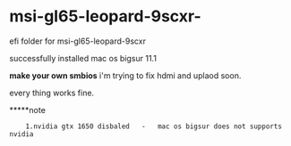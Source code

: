 # msi-gl65-leopard-9scxr-
efi folder for msi-gl65-leopard-9scxr

successfully installed mac os bigsur 11.1

**make your own smbios**
i'm trying to fix hdmi and uplaod soon.

every thing works fine.

*****note


        1.nvidia gtx 1650 disbaled   -   mac os bigsur does not supports nvidia 

